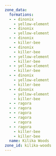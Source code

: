 ```yaml
---
zone_data:
  formations:
  - - dinonix
    - yellow-element
  - - dinonix
    - yellow-element
  - - dinonix
    - killer-bee
  - - dinonix
    - killer-bee
  - - yellow-element
    - killer-bee
  - - yellow-element
    - killer-bee
  - - dinonix
    - yellow-element
    - killer-bee
  - - dinonix
    - yellow-element
    - killer-bee
  - - ragora
  - - ragora
  - - ragora
  - - ragora
    - ragora
  - - ragora
    - killer-bee
    - killer-bee
  name: Kilika Woods
zone_id: kilika-woods
---
```


